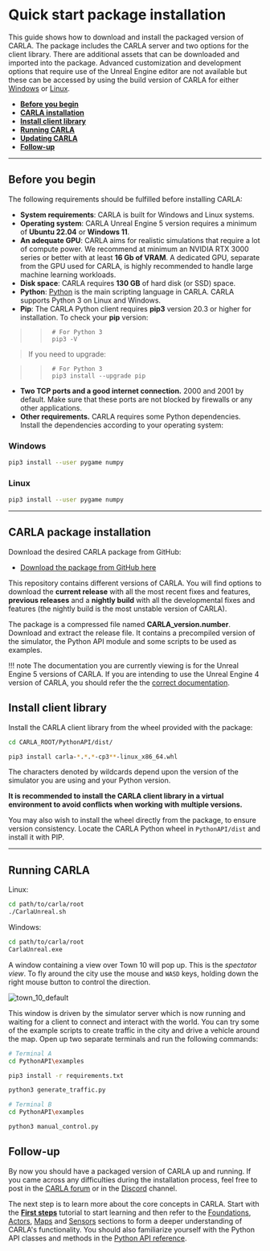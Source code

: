 # Quick start package installation

This guide shows how to download and install the packaged version of CARLA. The package includes the CARLA server and two options for the client library. There are additional assets that can be downloaded and imported into the package. Advanced customization and development options that require use of the Unreal Engine editor are not available but these can be accessed by using the build version of CARLA for either [Windows](build_windows.md) or [Linux](build_linux.md).

* __[Before you begin](#before-you-begin)__  
* __[CARLA installation](#carla-installation)__  
* __[Install client library](#install-client-library)__
* __[Running CARLA](#running-carla)__  
* __[Updating CARLA](#updating-carla)__    
* __[Follow-up](#follow-up)__ 
---
## Before you begin

The following requirements should be fulfilled before installing CARLA:

* __System requirements__: CARLA is built for Windows and Linux systems.
* __Operating system__: CARLA Unreal Engine 5 version requires a minimum of **Ubuntu 22.04** or **Windows 11**.
* __An adequate GPU__: CARLA aims for realistic simulations that require a lot of compute power. We recommend at minimum an NVIDIA RTX 3000 series or better with at least **16 Gb of VRAM**. A dedicated GPU, separate from the GPU used for CARLA, is highly recommended to handle large machine learning workloads. 
* __Disk space__: CARLA requires **130 GB** of hard disk (or SSD) space.
* __Python__: [Python]((https://www.python.org/downloads/)) is the main scripting language in CARLA. CARLA supports Python 3 on Linux and Windows.
* __Pip__: The CARLA Python client requires __pip3__ version 20.3 or higher for installation. To check your __pip__ version:

>>      # For Python 3
>>      pip3 -V

>If you need to upgrade:

>>      # For Python 3
>>      pip3 install --upgrade pip

* __Two TCP ports and a good internet connection.__ 2000 and 2001 by default. Make sure that these ports are not blocked by firewalls or any other applications. 
* __Other requirements.__  CARLA requires some Python dependencies. Install the dependencies according to your operating system:

### Windows

```sh
pip3 install --user pygame numpy
```

### Linux

```sh
pip3 install --user pygame numpy
```

---
## CARLA package installation

Download the desired CARLA package from GitHub:

- [Download the package from GitHub here](#b-package-installation)

This repository contains different versions of CARLA. You will find options to download the __current release__ with all the most recent fixes and features, __previous releases__ and a __nightly build__ with all the developmental fixes and features (the nightly build is the most unstable version of CARLA).

The package is a compressed file named __CARLA_version.number__. Download and extract the release file. It contains a precompiled version of the simulator, the Python API module and some scripts to be used as examples. 

!!! note
    The documentation you are currently viewing is for the Unreal Engine 5 versions of CARLA. If you are intending to use the Unreal Engine 4 version of CARLA, you should refer the the [correct documentation](https://carla.readthedocs.io/en/latest/).

## Install client library

Install the CARLA client library from the wheel provided with the package:

```sh
cd CARLA_ROOT/PythonAPI/dist/

pip3 install carla-*.*.*-cp3**-linux_x86_64.whl
```

The characters denoted by wildcards depend upon the version of the simulator you are using and your Python version.

__It is recommended to install the CARLA client library in a virtual environment to avoid conflicts when working with multiple versions.__

You may also wish to install the wheel directly from the package, to ensure version consistency. Locate the CARLA Python wheel in `PythonAPI/dist` and install it with PIP.

---
## Running CARLA

Linux:

```sh
cd path/to/carla/root
./CarlaUnreal.sh
```
 
Windows:

```sh
cd path/to/carla/root
CarlaUnreal.exe
```

A window containing a view over Town 10 will pop up. This is the _spectator view_. To fly around the city use the mouse and `WASD` keys, holding down the right mouse button to control the direction. 

![town_10_default](../img/catalogue/maps/town10/town10default.png)

This window is driven by the simulator server which is now running and waiting for a client to connect and interact with the world. You can try some of the example scripts to create traffic in the city and drive a vehicle around the map. Open up two separate terminals and run the following commands:

```sh
# Terminal A 
cd PythonAPI\examples

pip3 install -r requirements.txt

python3 generate_traffic.py  

# Terminal B
cd PythonAPI\examples

python3 manual_control.py 
```

## Follow-up

By now you should have a packaged version of CARLA up and running. If you came across any difficulties during the installation process, feel free to post in the [CARLA forum](https://github.com/carla-simulator/carla/discussions/) or in the [Discord](https://discord.gg/8kqACuC) channel.

The next step is to learn more about the core concepts in CARLA. Start with the [__First steps__](tuto_first_steps.md) tutorial to start learning and then refer to the [Foundations](foundations.md), [Actors](core_actors.md), [Maps](core_map.md) and [Sensors](core_sensors.md) sections to form a deeper understanding of CARLA's functionality. You should also familiarize yourself with the Python API classes and methods in the [Python API reference](python_api.md).

